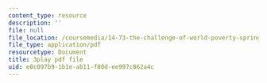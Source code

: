 ```yaml
---
content_type: resource
description: ''
file: null
file_location: /coursemedia/14-73-the-challenge-of-world-poverty-spring-2011/e0c097b91b1eab11f80dee997c862a4c_nc7dDE4_3zs.pdf
file_type: application/pdf
resourcetype: Document
title: 3play pdf file
uid: e0c097b9-1b1e-ab11-f80d-ee997c862a4c
---
```

